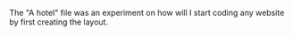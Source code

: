 The "A hotel" file was an experiment on how will I start coding any website by first creating the layout.
